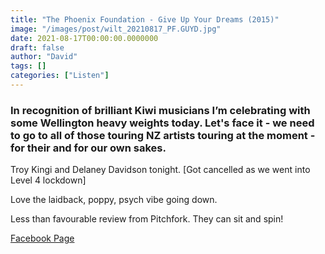 ```yaml
---
title: "The Phoenix Foundation - Give Up Your Dreams (2015)"
image: "/images/post/wilt_20210817_PF.GUYD.jpg"
date: 2021-08-17T00:00:00.0000000
draft: false
author: "David"
tags: []
categories: ["Listen"]
---
```

### In recognition of brilliant Kiwi musicians I’m celebrating with some Wellington heavy weights today. Let's  face it - we need to go to all of those touring NZ artists touring at the moment - for their and for our own sakes.

 Troy Kingi and Delaney Davidson tonight. [Got cancelled as we went into Level 4 lockdown]

 Love the laidback, poppy, psych vibe going down. 

 Less than favourable review from Pitchfork. They can sit and spin!

 [Facebook Page](https://www.facebook.com/thephoenixfoundation)